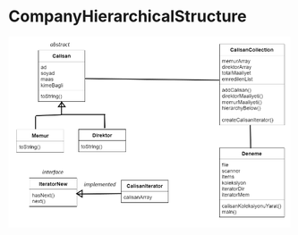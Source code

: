 # CompanyHierarchicalStructure

![CompanyHierarchicalStructure UML](https://raw.githubusercontent.com/veliyasar/CompanyHierarchicalStructure/main/UML.png)
